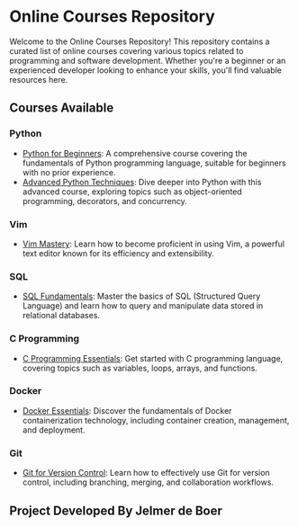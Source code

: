 # Online Courses Repository

Welcome to the Online Courses Repository! This repository contains a curated list of online courses covering various topics related to programming and software development. Whether you're a beginner or an experienced developer looking to enhance your skills, you'll find valuable resources here.

## Courses Available

### Python
- [Python for Beginners](https://www.example.com/python-for-beginners): A comprehensive course covering the fundamentals of Python programming language, suitable for beginners with no prior experience.
- [Advanced Python Techniques](https://www.example.com/advanced-python-techniques): Dive deeper into Python with this advanced course, exploring topics such as object-oriented programming, decorators, and concurrency.

### Vim
- [Vim Mastery](https://www.example.com/vim-mastery): Learn how to become proficient in using Vim, a powerful text editor known for its efficiency and extensibility.

### SQL
- [SQL Fundamentals](https://www.example.com/sql-fundamentals): Master the basics of SQL (Structured Query Language) and learn how to query and manipulate data stored in relational databases.

### C Programming
- [C Programming Essentials](https://www.example.com/c-programming-essentials): Get started with C programming language, covering topics such as variables, loops, arrays, and functions.

### Docker
- [Docker Essentials](https://www.example.com/docker-essentials): Discover the fundamentals of Docker containerization technology, including container creation, management, and deployment.

### Git
- [Git for Version Control](https://www.example.com/git-for-version-control): Learn how to effectively use Git for version control, including branching, merging, and collaboration workflows.

## Project Developed By Jelmer de Boer
